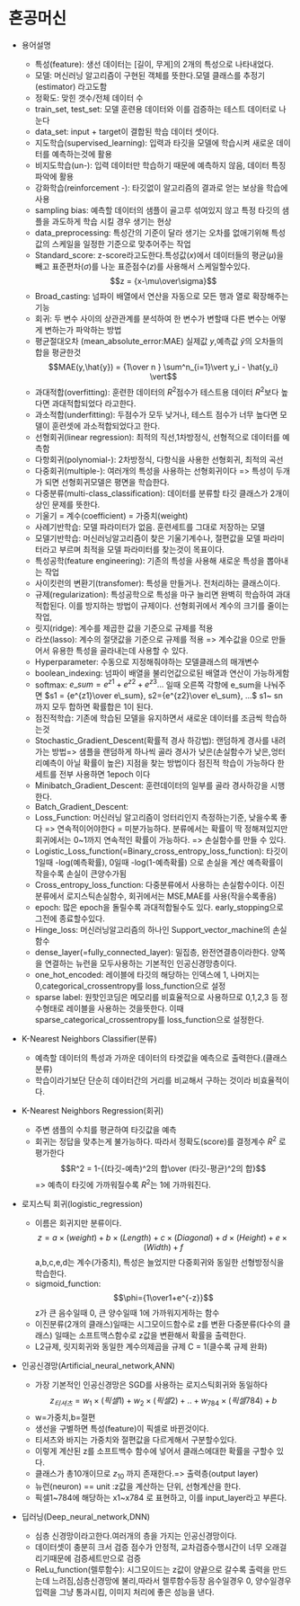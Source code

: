 # 혼공머신 
- 용어설명
  - 특성(feature): 생선 데이터는 [길이, 무게]의 2개의 특성으로 나타내었다.
  - 모델: 머신러닝 알고리즘이 구현된 객체를 뜻한다.모델 클래스를 추정기(estimator) 라고도함
  - 정확도: 맞힌 갯수/전체 데이터 수
  - train_set, test_set: 모델 훈련용 데이터와 이를 검증하는 테스트 데이터로 나눈다
  - data_set: input + target이 결합된 학습 데이터 셋이다.
  - 지도학습(supervised_learning): 입력과 타깃을 모델에 학습시켜 새로운 데이터를 예측하는것에 활용
  - 비지도학습(un-): 입력 데이터만 학습하기 때문에 예측하지 않음, 데이터 특징 파악에 활용
  - 강화학습(reinforcement -): 타깃없이 알고리즘의 결과로 얻는 보상을 학습에 사용
  - sampling bias: 예측할 데이터의 샘플이 골고루 섞여있지 않고 특정 타깃의 샘플을 과도하게 학습 시킬 경우 생기는 현상
  - data_preprocessing: 특성간의 기준이 달라 생기는 오차를 없애기위해 특성값의 스케일을 일정한 기준으로 맞추어주는 작업 
  - Standard_score: z-score라고도한다.특성값($x$)에서 데이터들의 평균($\mu$)을 빼고 표준편차($\sigma$)를 나눈 표준점수($z$)를 사용해서 스케일할수있다. $$z = {x-\mu\over\sigma}$$
  - Broad_casting: 넘파이 배열에서 연산을 자동으로 모든 행과 열로 확장해주는 기능
  - 회귀: 두 변수 사이의 상관관계를 분석하여 한 변수가 변할때 다른 변수는 어떻게 변하는가 파악하는 방법
  - 평균절대오차 (mean_absolute_error:MAE)
  실제값 $y$,예측값 $\hat{y}$의 오차들의 합을 평균한것
  $$MAE(y,\hat{y}) = {1\over n } \sum^n_{i=1}\vert y_i - \hat{y_i} \vert$$
  - 과대적합(overfitting): 훈련한 데이터의 $R^2$점수가 테스트용 데이터 $R^2$보다 높다면 과대적합되었다 라고한다.
  - 과소적합(underfitting): 두점수가 모두 낮거나, 테스트 점수가 너무 높다면 모델이 훈련셋에 과소적합되었다고 한다.
  - 선형회귀(linear regression): 최적의 직선,1차방정식, 선형적으로 데이터를 예측함
  - 다항회귀(polynomial-): 2차방정식, 다항식을 사용한 선형회귀, 최적의 곡선
  - 다중회귀(multiple-): 여러개의 특성을 사용하는 선형회귀이다
  => 특성이 두개가 되면 선형회귀모델은 평면을 학습한다.
  - 다중분류(multi-class_classification): 데이터를 분류할 타깃 클래스가 2개이상인 문제를 뜻한다.
  - 기울기 = 계수(coefficient) = 가중치(weight)
  - 사례기반학습: 모델 파라미터가 없음. 훈련세트를 그대로 저장하는 모델
  - 모델기반학습: 머신러닝알고리즘이 찾은 기울기계수나, 절편값을 모델 파라미터라고 부르며 최적을 모델 파라미터를 찾는것이 목표이다.
  - 특성공학(feature engineering): 기존의 특성을 사용해 새로운 특성을 뽑아내는 작업
  - 사이킷런의 변환기(transfomer): 특성을 만들거나. 전처리하는 클래스이다.
  - 규제(regularization): 특성공학으로 특성을 마구 늘리면 완벽히 학습하여 과대적합된다. 이를 방지하는 방법이 규제이다. 선형회귀에서 계수의 크기를 줄이는 작업, 
  - 릿지(ridge): 계수를 제곱한 값을 기준으로 규제를 적용
  - 라쏘(lasso): 계수의 절댓값을 기준으로 규제를 적용 => 계수값을 0으로 만들어서 유용한 특성을 골라내는데 사용할 수 있다.
  - Hyperparameter: 수동으로 지정해줘야하는 모델클래스의 매개변수
  - boolean_indexing: 넘파이 배열을 불리언값으로된 배열과 연산이 가능하게함
  - softmax: $e\_sum=e^{z1}+e^{z2}+e^{z3} . . .$ 일때 오른쪽 각항에 e_sum을 나눠주면 $s1 = {e^{z1}\over e\_sum}, s2={e^{z2}\over e\_sum}, ...$
  s1~ sn 까지 모두 합하면 확률합은 1이 된다.
  - 점진적학습: 기존에 학습된 모델을 유지하면서 새로운 데이터를 조금씩 학습하는것
  - Stochastic_Gradient_Descent(확률적 경사 하강법): 랜덤하게 경사를 내려가는 방법=> 샘플을 랜덤하게 하나씩 골라 경사가 낮은(손실함수가 낮은,엉터리예측이 아닐 확률이 높은) 지점을 찾는 방법이다 점진적 학습이 가능하다 한세트를 전부 사용하면 1epoch 이다
  - Minibatch_Gradient_Descent: 훈련데이터의 일부를 골라 경사하강을 시행한다.
  - Batch_Gradient_Descent:
  - Loss_Function: 머신러닝 알고리즘이 엉터리인지 측정하는기준, 낮을수록 좋다
  => 연속적이어야한다 = 미분가능하다. 분류에서는 확률이 딱 정해져있지만 회귀에서는 0~1까지 연속적인 확률이 가능하다. => 손실함수를 만들 수 있다.
  - Logistic_Loss_function(=Binary_cross_entropy_loss_function):
  타깃이 1일때 -log(예측확률), 0일때 -log(1-예측확률) 으로 손실을 계산
  예측확률이 작을수록 손실이 큰양수가됨
  - Cross_entropy_loss_function: 다중분류에서 사용하는 손실함수이다. 이진분류에서 로지스틱손실함수, 회귀에서는 MSE,MAE를 사용(작을수록좋음)
  - epoch: 많은 epoch을 돌릴수록 과대적합될수도 있다. early_stopping으로 그전에 종료할수있다.
  - Hinge_loss: 머신러닝알고리즘의 하나인 Support_vector_machine의 손실함수
  - dense_layer(=fully_connected_layer): 밀집층, 완전연결층이라한다. 양쪽을 연결하는 뉴런을 모두사용하는 기본적인 인공신경망층이다.
  - one_hot_encoded: 레이블에 타깃의 해당하는 인덱스에 1, 나머지는0,categorical_crossentropy를 loss_function으로 설정
  - sparse label: 원핫인코딩은 메모리를 비효율적으로 사용하므로 0,1,2,3  등 정수형태로 레이블을 사용하는 것을뜻한다. 이때 sparse_categorical_crossentropy를 loss_function으로 설정한다.


- K-Nearest Neighbors Classifier(분류)
  - 예측할 데이터의 특성과 가까운 데이터의 타겟값을 예측으로 출력한다.(클래스 분류)
  - 학습이라기보단 단순히 데이터간의 거리를 비교해서 구하는 것이라 비효율적이다.
- K-Nearest Neighbors Regression(회귀)
  - 주변 샘플의 수치를 평균하여 타깃값을 예측
  - 회귀는 정답을 맞추는게 불가능하다. 따라서 정확도(score)를 결정계수 $R^2$ 로 평가한다 $$R^2 = 1-{(타깃-예측)^2의 합\over (타깃-평균)^2의 합}$$
  => 예측이 타깃에 가까워질수록 $R^2$는 1에 가까워진다.
- 로지스틱 회귀(logistic_regression)
  - 이름은 회귀지만 분류이다. $$z = a\times(weight)+b\times(Length)+c\times(Diagonal)+d\times(Height)+e\times(Width)+f$$
  a,b,c,e,d는 계수(가중치), 특성은 늘었지만 다중회귀와 동일한 선형방정식을 학습한다.
  - sigmoid_function: $$\phi={1\over1+e^{-z}}$$
  z가 큰 음수일때 0, 큰 양수일때 1에 가까워지게하는 함수
  - 이진분류(2개의 클래스)일때는 시그모이드함수로 z를 변환
  다중분류(다수의 클래스) 일때는 소프트맥스함수로 z값을 변환해서 확률을 출력한다.
  - L2규제, 릿지회귀와 동일한 계수의제곱을 규제 C = 1(클수록 규제 완화)
- 인공신경망(Artificial_neural_network,ANN)
  - 가장 기본적인 인공신경망은 SGD를 사용하는 로지스틱회귀와 동일하다 $$ z_{티셔츠}=w_1\times(픽셀1)+ w_2\times(픽셀2)+..+ w_{784}\times(픽셀784)+b $$
  - w=가중치,b=절편
  - 생선을 구별하면 특성(feature)이 픽셀로 바뀐것이다. 
  - 티셔츠와 바지는 가중치와 절편값을 다르게해서 구분할수있다.
  - 이렇게 계산된 z를 소프트백수 함수에 넣어서 클래스에대한 확률을 구할수 있다.
  - 클래스가 총10개이므로 $z_{10}$ 까지 존재한다.=> 출력층(output layer)
  - 뉴런(neuron) == unit :z값을 계산하는 단위, 선형계산을 한다.
  - 픽셀1~784에 해당하는 x1~x784 로 표현하고, 이를 input_layer라고 부른다.
- 딥러닝(Deep_neural_network,DNN)
  - 심층 신경망이라고한다.여러개의 층을 가지는 인공신경망이다.
  - 데이터셋이 충분히 크서 검증 점수가 안정적, 교차검증수행시간이 너무 오래걸리기때문에 검증세트만으로 검증
  - ReLu_function(렐루함수): 시그모이드는 z값이 양끝으로 갈수록 출력을 만드는데 느려짐,심층신경망에 불리,따라서 렐루함수등장 음수일경우 0, 양수일경우 입력을 그냥 통과시킴, 이미지 처리에 좋은 성능을 낸다.



  
